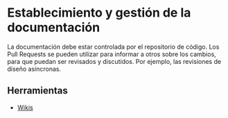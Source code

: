 # Establecimiento y gestión de la documentación

La documentación debe estar controlada por el repositorio de código. Los Pull Requests se pueden utilizar para informar a otros sobre los cambios, para que puedan ser revisados y discutidos. Por ejemplo, las revisiones de diseño asíncronas.

## Herramientas

* [Wikis](./../herramientas/wikis.md)
